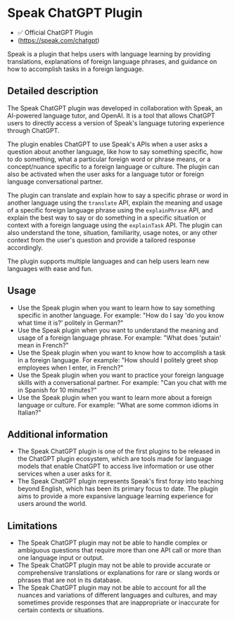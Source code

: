 # Speak ChatGPT Plugin

* ✅ Official ChatGPT Plugin
* (https://speak.com/chatgpt)

Speak is a plugin that helps users with language learning by providing translations, explanations of foreign language phrases, and guidance on how to accomplish tasks in a foreign language.

## Detailed description
The Speak ChatGPT plugin was developed in collaboration with Speak, an AI-powered language tutor, and OpenAI. It is a tool that allows ChatGPT users to directly access a version of Speak's language tutoring experience through ChatGPT.

The plugin enables ChatGPT to use Speak's APIs when a user asks a question about another language, like how to say something specific, how to do something, what a particular foreign word or phrase means, or a concept/nuance specific to a foreign language or culture. The plugin can also be activated when the user asks for a language tutor or foreign language conversational partner.

The plugin can translate and explain how to say a specific phrase or word in another language using the `translate` API, explain the meaning and usage of a specific foreign language phrase using the `explainPhrase` API, and explain the best way to say or do something in a specific situation or context with a foreign language using the `explainTask` API. The plugin can also understand the tone, situation, familiarity, usage notes, or any other context from the user's question and provide a tailored response accordingly.

The plugin supports multiple languages and can help users learn new languages with ease and fun.

## Usage
- Use the Speak plugin when you want to learn how to say something specific in another language. For example: "How do I say 'do you know what time it is?' politely in German?"
- Use the Speak plugin when you want to understand the meaning and usage of a foreign language phrase. For example: "What does 'putain' mean in French?"
- Use the Speak plugin when you want to know how to accomplish a task in a foreign language. For example: "How should I politely greet shop employees when I enter, in French?"
- Use the Speak plugin when you want to practice your foreign language skills with a conversational partner. For example: "Can you chat with me in Spanish for 10 minutes?"
- Use the Speak plugin when you want to learn more about a foreign language or culture. For example: "What are some common idioms in Italian?"

## Additional information
- The Speak ChatGPT plugin is one of the first plugins to be released in the ChatGPT plugin ecosystem, which are tools made for language models that enable ChatGPT to access live information or use other services when a user asks for it.
- The Speak ChatGPT plugin represents Speak's first foray into teaching beyond English, which has been its primary focus to date. The plugin aims to provide a more expansive language learning experience for users around the world.

## Limitations
- The Speak ChatGPT plugin may not be able to handle complex or ambiguous questions that require more than one API call or more than one language input or output.
- The Speak ChatGPT plugin may not be able to provide accurate or comprehensive translations or explanations for rare or slang words or phrases that are not in its database.
- The Speak ChatGPT plugin may not be able to account for all the nuances and variations of different languages and cultures, and may sometimes provide responses that are inappropriate or inaccurate for certain contexts or situations.
